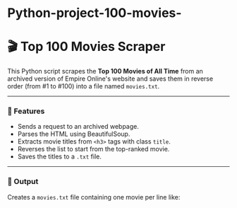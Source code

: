 # Python-project-100-movies-
# 🎬 Top 100 Movies Scraper

This Python script scrapes the **Top 100 Movies of All Time** from an archived version of Empire Online's website and saves them in reverse order (from #1 to #100) into a file named `movies.txt`.

---

### 📌 Features
- Sends a request to an archived webpage.
- Parses the HTML using BeautifulSoup.
- Extracts movie titles from `<h3>` tags with class `title`.
- Reverses the list to start from the top-ranked movie.
- Saves the titles to a `.txt` file.

---

### 📂 Output
Creates a `movies.txt` file containing one movie per line like:

